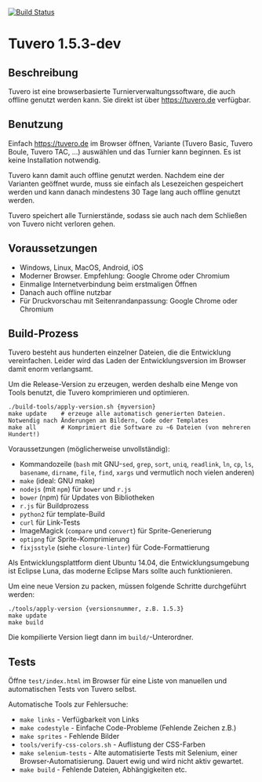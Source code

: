 [![Build Status](https://travis-ci.org/elor/tuvero.svg?branch=develop)](https://travis-ci.org/elor/tuvero)

# Tuvero 1.5.3-dev

## Beschreibung

Tuvero ist eine browserbasierte Turnierverwaltungssoftware, die auch offline genutzt werden kann. Sie direkt ist über <https://tuvero.de> verfügbar.

## Benutzung

Einfach <https://tuvero.de> im Browser öffnen, Variante (Tuvero Basic, Tuvero Boule, Tuvero TAC, ...) auswählen und das Turnier kann beginnen.
Es ist keine Installation notwendig.

Tuvero kann damit auch offline genutzt werden.
Nachdem eine der Varianten geöffnet wurde, muss sie einfach als Lesezeichen gespeichert werden und kann danach mindestens 30 Tage lang auch offline genutzt werden.

Tuvero speichert alle Turnierstände, sodass sie auch nach dem Schließen von Tuvero nicht verloren gehen.

## Voraussetzungen

* Windows, Linux, MacOS, Android, iOS
* Moderner Browser. Empfehlung: Google Chrome oder Chromium
* Einmalige Internetverbindung beim erstmaligen Öffnen
* Danach auch offline nutzbar
* Für Druckvorschau mit Seitenrandanpassung: Google Chrome oder Chromium

## Build-Prozess

Tuvero besteht aus hunderten einzelner Dateien, die die Entwicklung vereinfachen.
Leider wird das Laden der Entwicklungsversion im Browser damit enorm verlangsamt.

Um die Release-Version zu erzeugen, werden deshalb eine Menge von Tools benutzt, die Tuvero komprimieren und optimieren.


    ./build-tools/apply-version.sh {myversion}
    make update    # erzeuge alle automatisch generierten Dateien. Notwendig nach Änderungen an Bildern, Code oder Templates
    make all       # Komprimiert die Software zu ~6 Dateien (von mehreren Hundert!)

Voraussetzungen (möglicherweise unvollständig):

* Kommandozeile (`bash` mit GNU-`sed`, `grep`, `sort`, `uniq`, `readlink`, `ln`, `cp`, `ls`, `basename`, `dirname`, `file`, `find`, `xargs` und vermutlich noch vielen anderen)
* `make` (ideal: GNU make)
* `nodejs` (mit `npm`) für `bower` und `r.js`
* `bower` (npm) für Updates von Bibliotheken
* `r.js` für Buildprozess
* `python2` für template-Build
* `curl` für Link-Tests
* ImageMagick (`compare` und `convert`) für Sprite-Generierung
* `optipng` für Sprite-Komprimierung
* `fixjsstyle` (siehe `closure-linter`) für Code-Formattierung

Als Entwicklungsplattform dient Ubuntu 14.04, die Entwicklungsumgebung ist Eclipse Luna, das moderne Eclipse Mars sollte auch funktionieren.

Um eine neue Version zu packen, müssen folgende Schritte durchgeführt werden:

    ./tools/apply-version {versionsnummer, z.B. 1.5.3}
    make update
    make build

Die kompilierte Version liegt dann im `build/`-Unterordner.

## Tests

Öffne `test/index.html` im Browser für eine Liste von manuellen und automatischen Tests von Tuvero selbst.

Automatische Tools zur Fehlersuche:

* `make links` - Verfügbarkeit von Links
* `make codestyle` - Einfache Code-Probleme (Fehlende Zeichen z.B.)
* `make sprites` - Fehlende Bilder
* `tools/verify-css-colors.sh` - Auflistung der CSS-Farben
* `make selenium-tests` - Alte automatisierte Tests mit Selenium, einer Browser-Automatisierung. Dauert ewig und wird nicht aktiv gewartet.
* `make build` - Fehlende Dateien, Abhängigkeiten etc.


